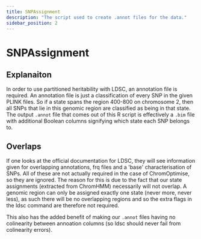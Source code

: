```yaml
---
title: SNPAssignment
description: "The script used to create .annot files for the data."
sidebar_position: 2
---
```


# SNPAssignment

## Explanaiton

In order to use partitioned heritability with LDSC, an annotation file is required. An annotation file is just a classification of every SNP in the given PLINK files. So if a state spans the region 400-800 on chromosome 2, then all SNPs that lie in this genomic region are classified as being in that state. The output `.annot` file that comes out of this R script is effectively a `.bim` file with additional Boolean columns signifying which state each SNP belongs to.

## Overlaps

If one looks at the official documentation for LDSC, they will see information given for  overlapping annotations, frq files and a 'base' characterisation of SNPs. All of these are not actually required in the case of ChromOptimise, so they are ignored. The reason for this is due to the fact that our state assignments (extracted from ChromHMM) necessarily will not overlap. A genomic region can only be assigned exactly one state (never more, never less), as such there will be no overlapping regions and so the extra flags in the ldsc command are therefore not required.

This also has the added benefit of making our `.annot` files having no colinearity between annoation columns (so ldsc should never fail from colinearity errors).